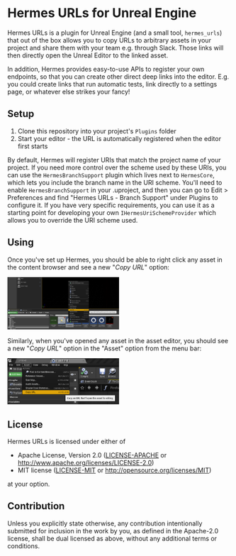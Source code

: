 # Hermes URLs for Unreal Engine

Hermes URLs is a plugin for Unreal Engine (and a small tool, `hermes_urls`) that out of the box allows you to copy URLs to arbitrary assets in your project and share them with your team e.g. through Slack. Those links will then directly open the Unreal Editor to the linked asset.

In addition, Hermes provides easy-to-use APIs to register your own endpoints, so that you can create other direct deep links into the editor. E.g. you could create links that run automatic tests, link directly to a settings page, or whatever else strikes your fancy!

## Setup

1. Clone this repository into your project's `Plugins` folder
1. Start your editor - the URL is automatically registered when the editor first starts

By default, Hermes will register URIs that match the project name of your project. If you need more control over the scheme used by these URIs, you can use the `HermesBranchSupport` plugin which lives next to `HermesCore`, which lets you include the branch name in the URI scheme. You'll need to enable `HermesBranchSupport` in your .uproject, and then you can go to Edit > Preferences and find "Hermes URLs - Branch Support" under Plugins to configure it. If you have very specific requirements, you can use it as a starting point for developing your own `IHermesUriSchemeProvider` which allows you to override the URI scheme used.

## Using

Once you've set up Hermes, you should be able to right click any asset in the content browser and see a new "*Copy URL*" option:

[<img src="README_contentbrowser.png?raw=true" width=50%>](README_contentbrowser.png?raw=true)

Similarly, when you've opened any asset in the asset editor, you should see a new "*Copy URL*" option in the "Asset" option from the menu bar:

[<img src="README_asseteditor.png?raw=true" width=50%>](README_asseteditor.png?raw=true)

## License

Hermes URLs is licensed under either of

 * Apache License, Version 2.0
   ([LICENSE-APACHE](LICENSE-APACHE) or http://www.apache.org/licenses/LICENSE-2.0)
 * MIT license
   ([LICENSE-MIT](LICENSE-MIT) or http://opensource.org/licenses/MIT)

at your option.

## Contribution

Unless you explicitly state otherwise, any contribution intentionally submitted
for inclusion in the work by you, as defined in the Apache-2.0 license, shall be
dual licensed as above, without any additional terms or conditions.